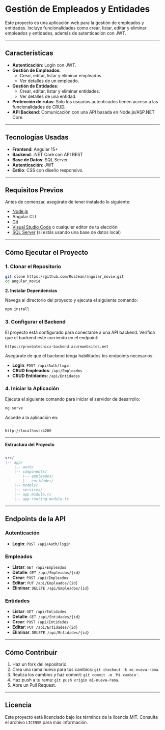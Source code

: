 # **Gestión de Empleados y Entidades**

Este proyecto es una aplicación web para la gestión de empleados y entidades. Incluye funcionalidades como crear, listar, editar y eliminar empleados y entidades, además de autenticación con JWT.

---

## **Características**

- **Autenticación**: Login con JWT.
- **Gestión de Empleados**:
    - Crear, editar, listar y eliminar empleados.
    - Ver detalles de un empleado.
- **Gestión de Entidades**:
    - Crear, editar, listar y eliminar entidades.
    - Ver detalles de una entidad.
- **Protección de rutas**: Solo los usuarios autenticados tienen acceso a las funcionalidades de CRUD.
- **API Backend**: Comunicación con una API basada en Node.js/ASP.NET Core.

---

## **Tecnologías Usadas**

- **Frontend**: Angular 15+
- **Backend**: .NET Core con API REST
- **Base de Datos**: SQL Server
- **Autenticación**: JWT
- **Estilo**: CSS con diseño responsivo.

---

## **Requisitos Previos**

Antes de comenzar, asegúrate de tener instalado lo siguiente:

- [Node.js](https://nodejs.org/) 
- Angular CLI 
- [Git](https://git-scm.com/)
- [Visual Studio Code](https://code.visualstudio.com/) o cualquier editor de tu elección
- [SQL Server](https://www.microsoft.com/en-us/sql-server/sql-server-downloads) (si estás usando una base de datos local)

---

## **Cómo Ejecutar el Proyecto**

### **1. Clonar el Repositorio**

```bash
git clone https://github.com/RuaJean/angular_movie.git
cd angular_movie

```
 
**2. Instalar Dependencias**

Navega al directorio del proyecto y ejecuta el siguiente comando:

```bash
npm install

```

### **3. Configurar el Backend**

El proyecto está configurado para conectarse a una API backend. Verifica que el backend esté corriendo en el endpoint:

```arduino
https://pruebatecnica-backend.azurewebsites.net

```

Asegúrate de que el backend tenga habilitados los endpoints necesarios:

- **Login**: `POST /api/Auth/login`
- **CRUD Empleados**: `/api/Empleados`
- **CRUD Entidades**: `/api/Entidades`

### **4. Iniciar la Aplicación**

Ejecuta el siguiente comando para iniciar el servidor de desarrollo:

```bash
ng serve

```

Accede a la aplicación en:

```arduino

http://localhost:4200

```

---

**Estructura del Proyecto**

```lua

src/
|-- app/
    |-- auth/
    |-- components/
        |-- empleados/
        |-- entidades/
    |-- models/
    |-- services/
    |-- app.module.ts
    |-- app-routing.module.ts

```

---

## **Endpoints de la API**

### **Autenticación**

- **Login**: `POST /api/Auth/login`

### **Empleados**

- **Listar**: `GET /api/Empleados`
- **Detalle**: `GET /api/Empleados/{id}`
- **Crear**: `POST /api/Empleados`
- **Editar**: `PUT /api/Empleados/{id}`
- **Eliminar**: `DELETE /api/Empleados/{id}`

### **Entidades**

- **Listar**: `GET /api/Entidades`
- **Detalle**: `GET /api/Entidades/{id}`
- **Crear**: `POST /api/Entidades`
- **Editar**: `PUT /api/Entidades/{id}`
- **Eliminar**: `DELETE /api/Entidades/{id}`

---

## **Cómo Contribuir**

1. Haz un fork del repositorio.
2. Crea una rama nueva para tus cambios: `git checkout -b mi-nueva-rama`.
3. Realiza los cambios y haz commit: `git commit -m 'Mi cambio'`.
4. Haz push a tu rama: `git push origin mi-nueva-rama`.
5. Abre un Pull Request.

---

## **Licencia**

Este proyecto está licenciado bajo los términos de la licencia MIT. Consulta el archivo `LICENSE` para más información.